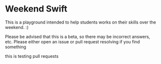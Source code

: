 # Weekend Swift

This is a playground intended to help students works on their skills over the weekend. :)

Please be advised that this is a beta, so there may be incorrect answers, etc. Please either open an issue or pull request resolving if you find something


this is testing pull requests


